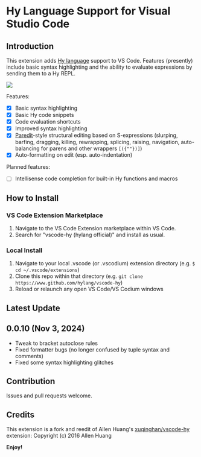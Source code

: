 # Hy Language Support for Visual Studio Code

## Introduction

This extension adds [Hy language](https://www.github.com/hylang/hy) support to VS Code. Features (presently) include basic syntax highlighting and the ability to evaluate expressions by sending them to a Hy REPL.

![](https://raw.githubusercontent.com/hylang/vscode-hy/master/images/syntax_hy.PNG)

Features:
- [x] Basic syntax highlighting
- [x] Basic Hy code snippets
- [x] Code evaluation shortcuts
- [x] Improved syntax highlighting
- [x] [Paredit](https://www.emacswiki.org/emacs/ParEdit)-style structural editing based on S-expressions (slurping, barfing, dragging, killing, rewrapping, splicing, raising, navigation, auto-balancing for parens and other wrappers `[({""})]`)
- [x] Auto-formatting on edit (esp. auto-indentation)

Planned features:
- [ ] Intellisense code completion for built-in Hy functions and macros

## How to Install

### VS Code Extension Marketplace

1. Navigate to the VS Code Extension marketplace within VS Code.
2. Search for "vscode-hy (hylang official)" and install as usual.

### Local Install

1. Navigate to your local .vscode (or .vscodium) extension directory (e.g. `$ cd ~/.vscode/extensions`)
2. Clone this repo within that directory (e.g. `git clone https://www.github.com/hylang/vscode-hy`)
3. Reload or relaunch any open VS Code/VS Codium windows

## Latest Update

## 0.0.10 (Nov 3, 2024)
  - Tweak to bracket autoclose rules
  - Fixed formatter bugs (no longer confused by tuple syntax and comments)
  - Fixed some syntax highlighting glitches

## Contribution

Issues and pull requests welcome.

## Credits

This extension is a fork and reedit of Allen Huang's [xuqinghan/vscode-hy](https://github.com/xuqinghan/vscode-hy) extension: Copyright (c) 2016 Allen Huang

**Enjoy!**
